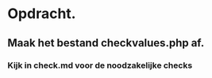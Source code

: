 # Opdracht.
## Maak het bestand checkvalues.php af.
### Kijk in check.md voor de noodzakelijke checks
